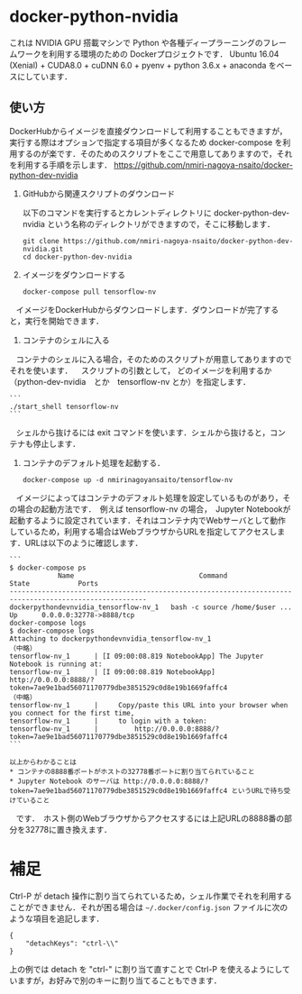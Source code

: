 # docker-python-nvidia

これは NVIDIA GPU 搭載マシンで Python や各種ディープラーニングのフレームワークを利用する環境のための Dockerプロジェクトです．
Ubuntu 16.04 (Xenial) + CUDA8.0 + cuDNN 6.0 + pyenv + python 3.6.x + anaconda をベースにしています．

## 使い方

DockerHubからイメージを直接ダウンロードして利用することもできますが，実行する際はオプションで指定する項目が多くなるため docker-compose を利用するのが楽です．そのためのスクリプトをここで用意してありますので，それを利用する手順を示します．
https://github.com/nmiri-nagoya-nsaito/docker-python-dev-nvidia

1. GitHubから関連スクリプトのダウンロード

   以下のコマンドを実行するとカレントディレクトリに docker-python-dev-nvidia という名称のディレクトリができますので，そこに移動します．

    ```
    git clone https://github.com/nmiri-nagoya-nsaito/docker-python-dev-nvidia.git
    cd docker-python-dev-nvidia
    ```

1. イメージをダウンロードする

    ```
    docker-compose pull tensorflow-nv
    ```
    
    イメージをDockerHubからダウンロードします．ダウンロードが完了すると，実行を開始できます．

1. コンテナのシェルに入る

    コンテナのシェルに入る場合，そのためのスクリプトが用意してありますのでそれを使います．
    スクリプトの引数として， どのイメージを利用するか（python-dev-nvidia　とか　tensorflow-nv とか）を指定します．

    ```
    ./start_shell tensorflow-nv
    ```
    
    シェルから抜けるには exit コマンドを使います．シェルから抜けると，コンテナも停止します．

1. コンテナのデフォルト処理を起動する．

    ```
    docker-compose up -d nmirinagoyansaito/tensorflow-nv
    ```

    イメージによってはコンテナのデフォルト処理を設定しているものがあり，その場合の起動方法です．　例えば tensorflow-nv の場合，　Jupyter Notebookが起動するように設定されています．それはコンテナ内でWebサーバとして動作しているため，利用する場合はWebブラウザからURLを指定してアクセスします．URLは以下のように確認します．

    ```
    $ docker-compose ps
                Name                               Command               State            Ports         
    --------------------------------------------------------------------------------------------------------
    dockerpythondevnvidia_tensorflow-nv_1   bash -c source /home/$user ...   Up      0.0.0.0:32778->8888/tcp
    docker-compose logs
    $ docker-compose logs
    Attaching to dockerpythondevnvidia_tensorflow-nv_1
    （中略）
    tensorflow-nv_1      | [I 09:00:08.819 NotebookApp] The Jupyter Notebook is running at:
    tensorflow-nv_1      | [I 09:00:08.819 NotebookApp] http://0.0.0.0:8888/?   token=7ae9e1bad56071170779dbe3851529c0d8e19b1669faffc4
    （中略）
    tensorflow-nv_1      |     Copy/paste this URL into your browser when you connect for the first time,
    tensorflow-nv_1      |     to login with a token:
    tensorflow-nv_1      |         http://0.0.0.0:8888/?token=7ae9e1bad56071170779dbe3851529c0d8e19b1669faffc4
    ```

    以上からわかることは
    * コンテナの8888番ポートがホストの32778番ポートに割り当てられていること
    * Jupyter Notebook のサーバは http://0.0.0.0:8888/?token=7ae9e1bad56071170779dbe3851529c0d8e19b1669faffc4 というURLで待ち受けていること
    です．　ホスト側のWebブラウザからアクセスするには上記URLの8888番の部分を32778に置き換えます．


# 補足

Ctrl-P が detach 操作に割り当てられているため，シェル作業でそれを利用することができません．それが困る場合は ```~/.docker/config.json``` ファイルに次のような項目を追記します．

```
{
	"detachKeys": "ctrl-\\"
}
```
上の例では detach を "ctrl-\" に割り当て直すことで Ctrl-P を使えるようにしていますが，お好みで別のキーに割り当てることもできます．
